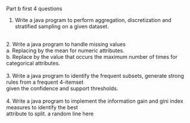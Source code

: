 Part b first 4 questions <br/>
1. Write a java program to perform aggregation, discretization and stratified sampling on a given dataset. <br/>
<br/>
2. Write a java program to handle missing values <br/>
 a. Replacing by the mean for numeric attributes. <br/>
 b. Replace by the value that occurs the maximum number of times for categorical attributes. <br/>
 <br/>
3. Write a java program to identify the frequent subsets, generate strong rules from a frequent 4-itemset <br/>
   given the confidence and support thresholds.<br/>
<br/>
4. Write a java program to implement the information gain and gini index measures to identify the best <br/>
   attribute to split.
   a random line here
